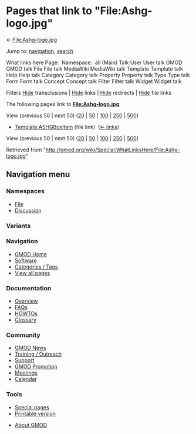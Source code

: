 <div id="mw-page-base" class="noprint">

</div>

<div id="mw-head-base" class="noprint">

</div>

<div id="content" class="mw-body" role="main">

<span id="top"></span>

<div id="mw-js-message" style="display:none;">

</div>



# <span dir="auto">Pages that link to "File:Ashg-logo.jpg"</span>

<div id="bodyContent">

<div id="contentSub">

← [File:Ashg-logo.jpg](/wiki/File:Ashg-logo.jpg "File:Ashg-logo.jpg")

</div>

<div id="jump-to-nav" class="mw-jump">

Jump to: [navigation](#mw-navigation), [search](#p-search)

</div>

<div id="mw-content-text">

What links here Page:  Namespace:  all (Main) Talk User User talk GMOD
GMOD talk File File talk MediaWiki MediaWiki talk Template Template talk
Help Help talk Category Category talk Property Property talk Type Type
talk Form Form talk Concept Concept talk Filter Filter talk Widget
Widget talk

Filters
[Hide](/mediawiki/index.php?title=Special:WhatLinksHere/File:Ashg-logo.jpg&hidetrans=1 "Special:WhatLinksHere/File:Ashg-logo.jpg")
transclusions \|
[Hide](/mediawiki/index.php?title=Special:WhatLinksHere/File:Ashg-logo.jpg&hidelinks=1 "Special:WhatLinksHere/File:Ashg-logo.jpg")
links \|
[Hide](/mediawiki/index.php?title=Special:WhatLinksHere/File:Ashg-logo.jpg&hideredirs=1 "Special:WhatLinksHere/File:Ashg-logo.jpg")
redirects \|
[Hide](/mediawiki/index.php?title=Special:WhatLinksHere/File:Ashg-logo.jpg&hideimages=1 "Special:WhatLinksHere/File:Ashg-logo.jpg")
file links

The following pages link to
**[File:Ashg-logo.jpg](/wiki/File:Ashg-logo.jpg "File:Ashg-logo.jpg")**:

View (previous 50 \| next 50)
([20](/mediawiki/index.php?title=Special:WhatLinksHere/File:Ashg-logo.jpg&limit=20 "Special:WhatLinksHere/File:Ashg-logo.jpg")
\|
[50](/mediawiki/index.php?title=Special:WhatLinksHere/File:Ashg-logo.jpg&limit=50 "Special:WhatLinksHere/File:Ashg-logo.jpg")
\|
[100](/mediawiki/index.php?title=Special:WhatLinksHere/File:Ashg-logo.jpg&limit=100 "Special:WhatLinksHere/File:Ashg-logo.jpg")
\|
[250](/mediawiki/index.php?title=Special:WhatLinksHere/File:Ashg-logo.jpg&limit=250 "Special:WhatLinksHere/File:Ashg-logo.jpg")
\|
[500](/mediawiki/index.php?title=Special:WhatLinksHere/File:Ashg-logo.jpg&limit=500 "Special:WhatLinksHere/File:Ashg-logo.jpg"))

- [Template:ASHGBoxItem](/wiki/Template:ASHGBoxItem "Template:ASHGBoxItem")
  (file link) ‎ <span class="mw-whatlinkshere-tools">([←
  links](/mediawiki/index.php?title=Special:WhatLinksHere&target=Template%3AASHGBoxItem "Special:WhatLinksHere"))</span>

View (previous 50 \| next 50)
([20](/mediawiki/index.php?title=Special:WhatLinksHere/File:Ashg-logo.jpg&limit=20 "Special:WhatLinksHere/File:Ashg-logo.jpg")
\|
[50](/mediawiki/index.php?title=Special:WhatLinksHere/File:Ashg-logo.jpg&limit=50 "Special:WhatLinksHere/File:Ashg-logo.jpg")
\|
[100](/mediawiki/index.php?title=Special:WhatLinksHere/File:Ashg-logo.jpg&limit=100 "Special:WhatLinksHere/File:Ashg-logo.jpg")
\|
[250](/mediawiki/index.php?title=Special:WhatLinksHere/File:Ashg-logo.jpg&limit=250 "Special:WhatLinksHere/File:Ashg-logo.jpg")
\|
[500](/mediawiki/index.php?title=Special:WhatLinksHere/File:Ashg-logo.jpg&limit=500 "Special:WhatLinksHere/File:Ashg-logo.jpg"))

</div>

<div class="printfooter">

Retrieved from
"<http://gmod.org/wiki/Special:WhatLinksHere/File:Ashg-logo.jpg>"

</div>

<div id="catlinks" class="catlinks catlinks-allhidden">

</div>

<div class="visualClear">

</div>

</div>

</div>

<div id="mw-navigation">

## Navigation menu

<div id="mw-head">



<div id="left-navigation">

<div id="p-namespaces" class="vectorTabs" role="navigation"
aria-labelledby="p-namespaces-label">

### Namespaces

- <span id="ca-nstab-image"><a href="/wiki/File:Ashg-logo.jpg" accesskey="c"
  title="View the file page [c]">File</a></span>
- <span id="ca-talk"><a
  href="/mediawiki/index.php?title=File_talk:Ashg-logo.jpg&amp;action=edit&amp;redlink=1"
  accesskey="t"
  title="Discussion about the content page [t]">Discussion</a></span>

</div>

<div id="p-variants" class="vectorMenu emptyPortlet" role="navigation"
aria-labelledby="p-variants-label">

### 

### Variants[](#)

<div class="menu">

</div>

</div>

</div>

<div id="right-navigation">





</div>



</div>

</div>

</div>

<div id="mw-panel">

<div id="p-logo" role="banner">

<a href="/wiki/Main_Page"
style="background-image: url(http://gmod.org/images/GMOD-cogs.png);"
title="Visit the main page"></a>

</div>

<div id="p-Navigation" class="portal" role="navigation"
aria-labelledby="p-Navigation-label">

### Navigation

<div class="body">

- <span id="n-GMOD-Home">[GMOD Home](/wiki/Main_Page)</span>
- <span id="n-Software">[Software](/wiki/GMOD_Components)</span>
- <span id="n-Categories-.2F-Tags">[Categories /
  Tags](/wiki/Categories)</span>
- <span id="n-View-all-pages">[View all
  pages](/wiki/Special:AllPages)</span>

</div>

</div>

<div id="p-Documentation" class="portal" role="navigation"
aria-labelledby="p-Documentation-label">

### Documentation

<div class="body">

- <span id="n-Overview">[Overview](/wiki/Overview)</span>
- <span id="n-FAQs">[FAQs](/wiki/Category:FAQ)</span>
- <span id="n-HOWTOs">[HOWTOs](/wiki/Category:HOWTO)</span>
- <span id="n-Glossary">[Glossary](/wiki/Glossary)</span>

</div>

</div>

<div id="p-Community" class="portal" role="navigation"
aria-labelledby="p-Community-label">

### Community

<div class="body">

- <span id="n-GMOD-News">[GMOD News](/wiki/GMOD_News)</span>
- <span id="n-Training-.2F-Outreach">[Training /
  Outreach](/wiki/Training_and_Outreach)</span>
- <span id="n-Support">[Support](/wiki/Support)</span>
- <span id="n-GMOD-Promotion">[GMOD
  Promotion](/wiki/GMOD_Promotion)</span>
- <span id="n-Meetings">[Meetings](/wiki/Meetings)</span>
- <span id="n-Calendar">[Calendar](/wiki/Calendar)</span>

</div>

</div>

<div id="p-tb" class="portal" role="navigation"
aria-labelledby="p-tb-label">

### Tools

<div class="body">

- <span id="t-specialpages"><a href="/wiki/Special:SpecialPages" accesskey="q"
  title="A list of all special pages [q]">Special pages</a></span>
- <span id="t-print"><a
  href="/mediawiki/index.php?title=Special:WhatLinksHere/File:Ashg-logo.jpg&amp;printable=yes"
  rel="alternate" accesskey="p"
  title="Printable version of this page [p]">Printable version</a></span>

</div>

</div>

</div>

</div>

<div id="footer" role="contentinfo">

- <span id="footer-places-about">[About
  GMOD](/wiki/GMOD:About "GMOD:About")</span>

<!-- -->






</div>
